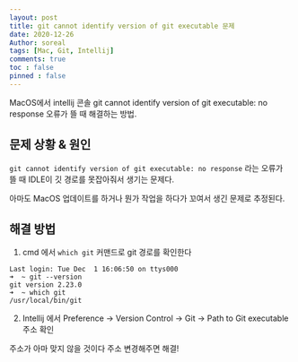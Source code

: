 ```yaml
---
layout: post
title: git cannot identify version of git executable 문제
date: 2020-12-26
Author: soreal
tags: [Mac, Git, Intellij]
comments: true
toc : false
pinned : false
---
```



MacOS에서 intellij 콘솔 git cannot identify version of git executable: no response 오류가 뜰 때 해결하는 방법.


<!-- more -->

## 문제 상황 & 원인

`git cannot identify version of git executable: no response` 라는 오류가 뜰 때 IDLE이 깃 경로를 못잡아줘서 생기는 문제다.

아마도 MacOS 업데이트를 하거나 뭔가 작업을 하다가 꼬여서 생긴 문제로 추정된다.

## 해결 방법


1. cmd 에서 `which git` 커맨드로 git 경로를 확인한다

````
Last login: Tue Dec  1 16:06:50 on ttys000
➜  ~ git --version
git version 2.23.0
➜  ~ which git
/usr/local/bin/git
````

2. Intellij 에서 Preference -> Version Control -> Git -> Path to Git executable 주소 확인

주소가 아마 맞지 않을 것이다 주소 변경해주면 해결!





